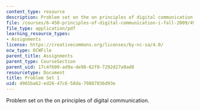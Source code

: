 ```yaml
---
content_type: resource
description: Problem set on the on principles of digital communication.
file: /courses/6-450-principles-of-digital-communication-i-fall-2009/4965ba62ed2647c658da79887036d93e_MIT6_450F09_pset01.pdf
file_type: application/pdf
learning_resource_types:
- Assignments
license: https://creativecommons.org/licenses/by-nc-sa/4.0/
ocw_type: OCWFile
parent_title: Assignments
parent_type: CourseSection
parent_uid: 17c4f609-ad9a-de98-62f0-7292d27a9ad8
resourcetype: Document
title: Problem Set 1
uid: 4965ba62-ed26-47c6-58da-79887036d93e
---
```

Problem set on the on principles of digital communication.